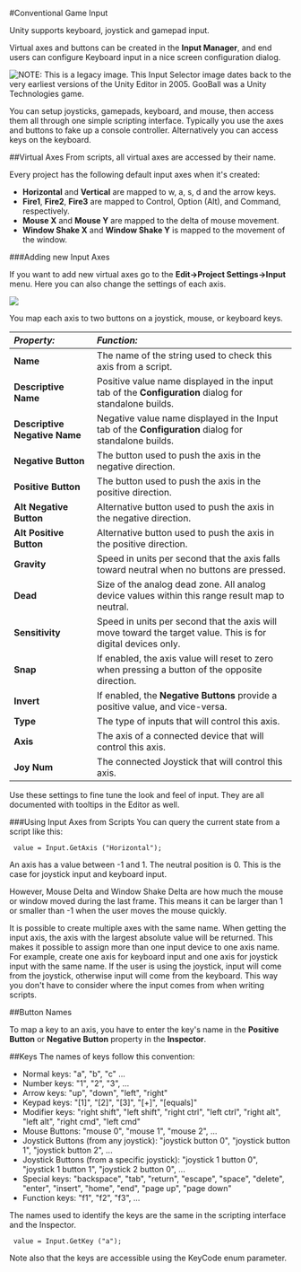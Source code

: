 #Conventional Game Input

Unity supports keyboard, joystick and gamepad input.

Virtual axes and buttons can be created in the __Input Manager__, and end users can configure Keyboard input in a nice screen configuration dialog.


![NOTE: This is a legacy image. This Input Selector image dates back to the very earliest versions of the Unity Editor in 2005. [GooBall](https://en.wikipedia.org/wiki/GooBall) was a Unity Technologies game.](../uploads/Main/InputSelector.png) 

You can setup joysticks, gamepads, keyboard, and mouse, then access them all through one simple scripting interface. Typically you use the axes and buttons to fake up a console controller.  Alternatively you can access keys on the keyboard.


##Virtual Axes
From scripts, all virtual axes are accessed by their name.

Every project has the following default input axes when it's created:

* __Horizontal__ and __Vertical__ are mapped to w, a, s, d and the arrow keys.
* __Fire1__, __Fire2__, __Fire3__ are mapped to Control, Option (Alt), and Command, respectively.
* __Mouse X__ and __Mouse Y__ are mapped to the delta of mouse movement.
* __Window Shake X__ and __Window Shake Y__ is mapped to the movement of the window.


###Adding new Input Axes

If you want to add new virtual axes go to the __Edit-&gt;Project Settings-&gt;Input__ menu. Here you can also change the settings of each axis.


![](../uploads/Main/InputAxis.png) 

You map each axis to two buttons on a joystick, mouse, or keyboard keys.


|**_Property:_** |**_Function:_** |
|:---|:---|
|__Name__ |The name of the string used to check this axis from a script. |
|__Descriptive Name__ |Positive value name displayed in the input tab of the __Configuration__ dialog for standalone builds. |
|__Descriptive Negative Name__ |Negative value name displayed in the Input tab of the __Configuration__ dialog for standalone builds. |
|__Negative Button__ |The button used to push the axis in the negative direction. |
|__Positive Button__ |The button used to push the axis in the positive direction. |
|__Alt Negative Button__ |Alternative button used to push the axis in the negative direction. |
|__Alt Positive Button__ |Alternative button used to push the axis in the positive direction. |
|__Gravity__ |Speed in units per second that the axis falls toward neutral when no buttons are pressed. |
|__Dead__ |Size of the analog dead zone. All analog device values within this range result map to neutral. |
|__Sensitivity__ |Speed in units per second that the axis will move toward the target value. This is for digital devices only. |
|__Snap__ |If enabled, the axis value will reset to zero when pressing a button of the opposite direction. |
|__Invert__ |If enabled, the **Negative Buttons** provide a positive value, and vice-versa. |
|__Type__ |The type of inputs that will control this axis. |
|__Axis__ |The axis of a connected device that will control this axis. |
|__Joy Num__ |The connected Joystick that will control this axis. |

Use these settings to fine tune the look and feel of input. They are all documented with tooltips in the Editor as well.


###Using Input Axes from Scripts
You can query the current state from a script like this:


	 value = Input.GetAxis ("Horizontal"); 

An axis has a value between -1 and 1. The neutral position is 0.
This is the case for joystick input and keyboard input.

However, Mouse Delta and Window Shake Delta are how much the mouse or window moved during the last frame. This means it can be larger than 1 or smaller than -1 when the user moves the mouse quickly.

It is possible to create multiple axes with the same name. When getting the input axis, the axis with the largest absolute value will be returned. This makes it possible to assign more than one input device to one axis name. For example, create one axis for keyboard input and one axis for joystick input with the same name. If the user is using the joystick, input will come from the joystick, otherwise input will come from the keyboard. This way you don't have to consider where the input comes from when writing scripts.

##Button Names

To map a key to an axis, you have to enter the key's name in the __Positive Button__ or __Negative Button__ property in the __Inspector__.

##Keys
The names of keys follow this convention:

* Normal keys: "a", "b", "c" ...
* Number keys: "1", "2", "3", ...
* Arrow keys: "up", "down", "left", "right"
* Keypad keys: "[1]", "[2]", "[3]", "[+]", "[equals]"
* Modifier keys: "right shift", "left shift", "right ctrl", "left ctrl", "right alt", "left alt", "right cmd", "left cmd"
* Mouse Buttons: "mouse 0", "mouse 1", "mouse 2", ...
* Joystick Buttons (from any joystick): "joystick button 0", "joystick button 1", "joystick button 2", ...
* Joystick Buttons (from a specific joystick): "joystick 1 button 0", "joystick 1 button 1", "joystick 2 button 0", ...
* Special keys: "backspace", "tab", "return", "escape", "space", "delete", "enter", "insert", "home", "end", "page up", "page down"
* Function keys: "f1", "f2", "f3", ...

The names used to identify the keys are the same in the scripting interface and the Inspector.


	 value = Input.GetKey ("a");

Note also that the keys are accessible using the KeyCode enum parameter.

	